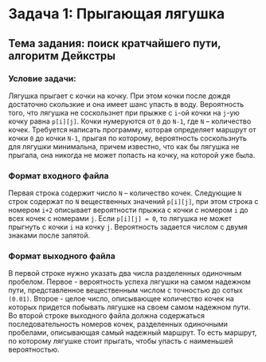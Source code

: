# Задача 1: Прыгающая лягушка

## Тема задания: поиск кратчайшего пути, алгоритм Дейкстры

### Условие задачи:

Лягушка прыгает с кочки на кочку. При этом кочки после дождя достаточно скользкие и она имеет шанс упасть в воду. Вероятность того, что лягушка не соскользнет при прыжке с `i`-ой кочки на `j`-ую кочку равна `p[i][j]`. Кочки нумеруются от `0` до `N-1`, где `N` – количество кочек.
Требуется написать программу, которая определяет маршрут от кочки `0` до кочки `N-1`, прыгая по которому, вероятность соскользнуть для лягушки минимальна, причем известно, что как бы лягушка не прыгала, она никогда не может попасть на кочку, на которой уже была.

### Формат входного файла

Первая строка содержит число `N` – количество кочек. Следующие `N` строк содержат по `N` вещественных значений `p[i][j]`, при этом строка с номером `i+2` описывает вероятности прыжка с кочки с номером `i` до всех кочек с номерами `j`. Если `p[i][j] = 0`, то лягушка не может прыгнуть с кочки `i` на кочку `j`. Вероятность задается числом с двумя знаками после запятой.

### Формат выходного файла

В первой строке нужно указать два числа разделенных одиночным пробелом. Первое - вероятность успеха лягушки на самом надежном пути, представленное вещественным числом с точностью до сотых `(0.01)`. Второе - целое число, описывающее количество кочек на которых придется побывать лягушке на своем самом надежном пути.
Во второй строке выходного файла должна содержаться последовательность номеров кочек, разделенных одиночными пробелами, описывающая самый надежный маршрут. То есть маршрут, по которому лягушке стоит прыгать, чтобы упасть с наименьшей вероятностью.
